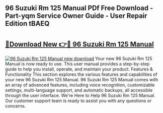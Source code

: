 ## 96 Suzuki Rm 125 Manual PDf Free Download - Part-yqm Service Owner Guide - User Repair Edition tBAEQ

# <h2><a href="http://bc88102.oget.top/?id=96+Suzuki+Rm+125+Manual">🔗Download New 👉🔴 96 Suzuki Rm 125 Manual</a></h2>

[![96 Suzuki Rm 125 Manual new download](https://i.imgur.com/5g1atiW.png)](http://bc88102.oget.top/?id=96+Suzuki+Rm+125+Manual)
Your new 96 Suzuki Rm 125 Manual is now ready to use. This user manual provides a step-by-step guide to help you install, operate, and maintain your product. Features & Functionality This section explores the various features and capabilities of your new 96 Suzuki Rm 125 Manual. 96 Suzuki Rm 125 Manual comes with an array of advanced features, including voice recognition, customizable settings, multi-language support, and automatic backups, all accessible through the user interface. We're Here to Help 96 Suzuki Rm 125 Manual. Our customer support team is ready to assist you with any questions or concerns.
